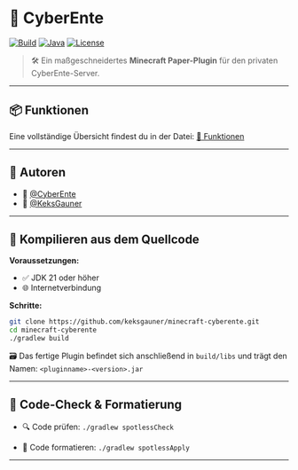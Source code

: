 # 🦆 CyberEnte

[![Build](https://img.shields.io/github/actions/workflow/status/keksgauner/minecraft-cyberente/build.yml?branch=master&label=Build&style=for-the-badge)](https://github.com/keksgauner/minecraft-cyberente/actions)
[![Java](https://img.shields.io/badge/Java-21+-orange?style=for-the-badge&logo=openjdk)](https://jdk.java.net/21/)
[![License](https://img.shields.io/github/license/keksgauner/minecraft-cyberente?style=for-the-badge)](https://github.com/keksgauner/minecraft-cyberente/blob/main/LICENSE)

> 🛠️ Ein maßgeschneidertes **Minecraft Paper-Plugin** für den privaten CyberEnte-Server.

---

## 📦 Funktionen

Eine vollständige Übersicht findest du in der Datei: [📄 Funktionen](TODO.md)

---

## 👥 Autoren

- 🐤 [@CyberEnte](https://www.github.com/cyberente)
- 🍪 [@KeksGauner](https://www.github.com/keksgauner)

---

## 🧪 Kompilieren aus dem Quellcode

**Voraussetzungen:**

- ✅ JDK 21 oder höher
- 🌐 Internetverbindung

**Schritte:**

```bash
git clone https://github.com/keksgauner/minecraft-cyberente.git
cd minecraft-cyberente
./gradlew build
```

🗃️ Das fertige Plugin befindet sich anschließend in `build/libs` und trägt den Namen:
`<pluginname>-<version>.jar`

---

## 🧹 Code-Check & Formatierung

- 🔍 Code prüfen:
  `./gradlew spotlessCheck`

- 🎨 Code formatieren:
  `./gradlew spotlessApply`

---
